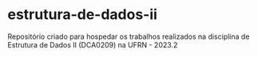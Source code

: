 # estrutura-de-dados-ii

Repositório criado para hospedar os trabalhos realizados na disciplina de Estrutura de Dados II (DCA0209) na UFRN - 2023.2

